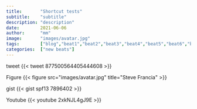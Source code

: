 ```yaml
---
title:       "Shortcut tests"
subtitle:    "subtitle"
description: "description"
date:        2021-06-06
author:      "mm"
image:       "images/avatar.jpg"
tags:        ["blog","beat1","beat2","beat3","beat4","beat5","beat6","beat7"]
categories:  ["new beats"]
---
```

tweet
{{< tweet 877500564405444608 >}}

Figure
{{< figure src="images/avatar.jpg" title="Steve Francia" >}}

gist
{{< gist spf13 7896402 >}}

Youtube
{{< youtube 2xkNJL4gJ9E >}}


